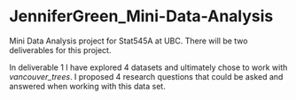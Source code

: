 # JenniferGreen_Mini-Data-Analysis
Mini Data Analysis project for Stat545A at UBC. There will be two deliverables for this project.

In deliverable 1 I have explored 4 datasets and ultimately chose to work with *vancouver_trees*. I proposed 4 research questions that could be asked and answered when working with this data set.